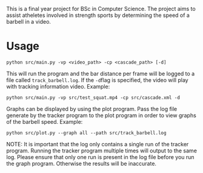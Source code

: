 This is a final year project for BSc in Computer Science.
The project aims to assist atheletes involved in strength sports by determining the speed of a barbell in a video.

# Usage
`python src/main.py -vp <video_path> -cp <cascade_path> [-d] `

This will run the program and the bar distance per frame will be logged to a file called `track_barbell.log`. 
If the `-d`flag is specified, the video will play with tracking information video.
Example:

`python src/main.py -vp src/test_squat.mp4 -cp src/cascade.xml -d`

Graphs can be displayed by using the plot program.
Pass the log file generate by the tracker program to the plot program in order to view graphs of the barbell speed.
Example:

`python src/plot.py --graph all --path src/track_barbell.log`

NOTE: It is important that the log only contains a single run of the tracker program. Running the tracker program multiple times will output to the same log. Please ensure that only one run is present in the log file before you run the graph program. Otherwise the results will be inaccurate.
